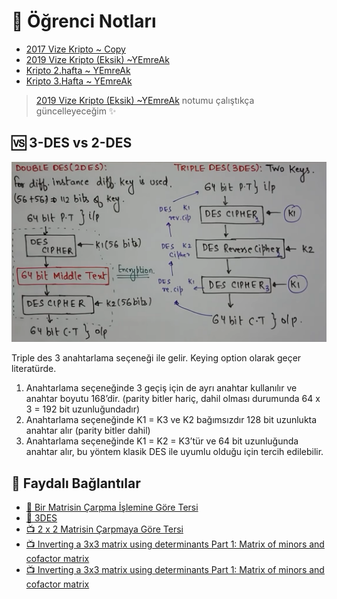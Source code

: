# 📕 Öğrenci Notları

<!--Index-->

- [2017 Vize Kripto ~ Copy](./2017%20Vize%20Kripto%20~%20Copy.pdf)
- [2019 Vize Kripto (Eksik) ~YEmreAk](./2019%20Vize%20Kripto%20%28Eksik%29%20~YEmreAk.pdf)
- [Kripto 2.hafta ~ YEmreAk](./Kripto%202.hafta%20~%20YEmreAk.pdf)
- [Kripto 3.Hafta ~ YEmreAk](./Kripto%203.Hafta%20~%20YEmreAk.pdf)

<!--Index-->

> [2019 Vize Kripto (Eksik) ~YEmreAk](./2019%20Vize%20Kripto%20%28Eksik%29%20~YEmreAk.pdf) notumu çalıştıkça güncelleyeceğim ✨

## 🆚 3-DES vs 2-DES

![](../../../res/3_2_des.png)

Triple des 3 anahtarlama seçeneği ile gelir. Keying option olarak geçer literatürde.
1. Anahtarlama seçeneğinde 3 geçiş için de ayrı anahtar kullanılır ve anahtar boyutu 168’dir. (parity bitler hariç, dahil olması durumunda 64 x 3 = 192 bit uzunluğundadır)
2. Anahtarlama seçeneğinde K1 = K3 ve K2 bağımsızdır 128 bit uzunlukta anahtar alır (parity bitler dahil)
3. Anahtarlama seçeneğinde K1 = K2 = K3’tür ve 64 bit uzunluğunda anahtar alır, bu yöntem klasik DES ile uyumlu olduğu için tercih edilebilir.

## 🔗 Faydalı Bağlantılar

- [📜 Bir Matrisin Çarpma İşlemine Göre Tersi](https://www.bilgicik.com/yazi/bir-matrisin-carpma-islemine-gore-tersi/)
- [📜 3DES](http://bilgisayarkavramlari.sadievrenseker.com/2008/03/13/uclu-des-triple-des/)
- [📺 2 x 2 Matrisin Çarpmaya Göre Tersi](https://www.khanacademy.org.tr/matematik/kalkulus-oncesi/matrisler/bir-matrisin-determinantini-kullanarak-tersini-bulma/2x2-matrisin-tersi/3267)
- [📺 Inverting a 3x3 matrix using determinants Part 1: Matrix of minors and cofactor matrix](https://www.khanacademy.org/math/algebra-home/alg-matrices/alg-determinants-and-inverses-of-large-matrices/v/inverting-3x3-part-1-calculating-matrix-of-minors-and-cofactor-matrix)
- [📺 Inverting a 3x3 matrix using determinants Part 1: Matrix of minors and cofactor matrix](https://www.khanacademy.org/math/algebra-home/alg-matrices/alg-determinants-and-inverses-of-large-matrices/v/inverting-3x3-part-2-determinant-and-adjugate-of-a-matrix)
